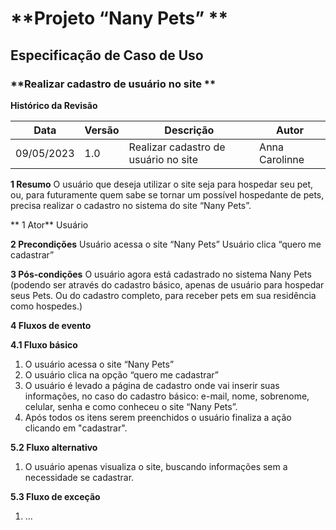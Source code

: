 # **Projeto “Nany Pets” **

## **Especificação de Caso de Uso**

### **Realizar cadastro de usuário no site **

**Histórico da Revisão**

| **Data** | **Versão** | **Descrição** | **Autor** |
| --- | --- | --- | --- |
| 09/05/2023 | 1.0 | Realizar cadastro de usuário no site | Anna Carolinne|

**1 Resumo**
O usuário que deseja utilizar o site seja para hospedar seu pet, ou, para futuramente quem sabe se tornar um possível hospedante de pets, precisa realizar o cadastro no sistema do site “Nany Pets”.

** 1 Ator**
Usuário

**2 Precondições**
Usuário acessa o site “Nany Pets” 
Usuário clica “quero me cadastrar”

**3 Pós-condições**
O usuário agora está cadastrado no sistema Nany Pets (podendo ser através do cadastro básico, apenas de usuário para hospedar seus Pets. Ou do cadastro completo, para receber pets em sua residência como hospedes.)

**4 Fluxos de evento**

**4.1 Fluxo básico**
1. O usuário acessa o site “Nany Pets”
2. O usuário clica na opção “quero me cadastrar”
3. O usuário é levado a página de cadastro onde vai inserir suas informações, no caso do cadastro básico: e-mail, nome, sobrenome, celular, senha e como conheceu o site “Nany Pets”. 
4. Após todos os itens serem preenchidos o usuário finaliza a ação clicando em "cadastrar".

**5.2 Fluxo alternativo**

1. O usuário apenas visualiza o site, buscando informações sem a necessidade se cadastrar.

**5.3 Fluxo de exceção**
1.  ...